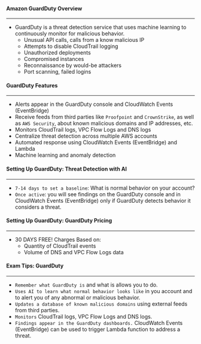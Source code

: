#### Amazon GuardDuty Overview

___

* GuardDuty is a threat detection service that uses machine learning to continuously monitor for malicious behavior.
    * Unusual API calls, calls from a know malicious IP
    * Attempts to disable CloudTrail logging
    * Unauthorized deployments
    * Compromised instances
    * Reconnaissance by would-be attackers
    * Port scanning, failed logins

#### GuardDuty Features

___

* Alerts appear in the GuardDuty console and CloudWatch Events (EventBridge)
* Receive feeds from third parties like `Proofpoint` and `CrownStrike`, as well as `AWS Security`, about known malicious
  domains and IP addresses, etc.
* Monitors CloudTrail logs, VPC Flow Logs and DNS logs
* Centralize threat detection across multiple AWS accounts
* Automated response using CloudWatch Events (EventBridge) and Lambda
* Machine learning and anomaly detection

#### Setting Up GuardDuty: Threat Detection with AI

___

* `7-14 days to set a baseline`: What is normal behavior on your account?
* `Once active`: you will see findings on the GuardDuty console and in CloudWatch Events (EventBridge) only if GuardDuty
  detects behavior it considers a threat.

#### Setting Up GuardDuty: GuardDuty Pricing

___

* 30 DAYS FREE! Charges Based on:
    * Quantity of CloudTrail events
    * Volume of DNS and VPC Flow Logs data

#### Exam Tips: GuardDuty

___

* `Remember what GuardDuty is` and what is allows you to do.
* `Uses AI to learn what normal behavior looks like` in you account and to alert you of any abnormal or malicious
  behavior.
* `Updates a database of known malicious domains` using external feeds from third parties.
* `Monitors` CloudTrail logs, VPC Flow Logs and DNS logs.
* `Findings appear in the GuardDuty dashboards.` CloudWatch Events (EventBridge) can be used to trigger Lambda function
  to address a threat.

